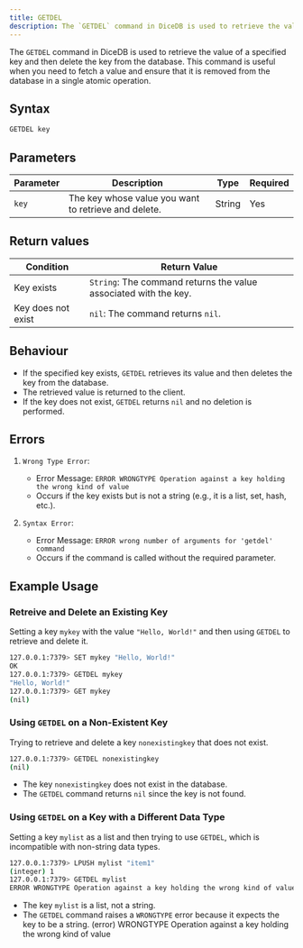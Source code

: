 ```yaml
---
title: GETDEL
description: The `GETDEL` command in DiceDB is used to retrieve the value of a specified key and then delete the key from the database. This command is useful when you need to fetch a value and ensure that it is removed from the database in a single atomic operation.
---
```


The `GETDEL` command in DiceDB is used to retrieve the value of a specified key and then delete the key from the database. This command is useful when you need to fetch a value and ensure that it is removed from the database in a single atomic operation.

## Syntax

```bash
GETDEL key
```

## Parameters

| Parameter | Description                                          | Type   | Required |
| --------- | ---------------------------------------------------- | ------ | -------- |
| `key`     | The key whose value you want to retrieve and delete. | String | Yes      |

## Return values

| Condition          | Return Value                                                     |
| ------------------ | ---------------------------------------------------------------- |
| Key exists         | `String`: The command returns the value associated with the key. |
| Key does not exist | `nil`: The command returns `nil`.                                |

## Behaviour

- If the specified key exists, `GETDEL` retrieves its value and then deletes the key from the database.
- The retrieved value is returned to the client.
- If the key does not exist, `GETDEL` returns `nil` and no deletion is performed.

## Errors

1. `Wrong Type Error`:

   - Error Message: `ERROR WRONGTYPE Operation against a key holding the wrong kind of value`
   - Occurs if the key exists but is not a string (e.g., it is a list, set, hash, etc.).

2. `Syntax Error`:

   - Error Message: `ERROR wrong number of arguments for 'getdel' command`
   - Occurs if the command is called without the required parameter.

## Example Usage

### Retreive and Delete an Existing Key

Setting a key `mykey` with the value `"Hello, World!"` and then using `GETDEL` to retrieve and delete it.

```bash
127.0.0.1:7379> SET mykey "Hello, World!"
OK
127.0.0.1:7379> GETDEL mykey
"Hello, World!"
127.0.0.1:7379> GET mykey
(nil)
```

### Using `GETDEL` on a Non-Existent Key

Trying to retrieve and delete a key `nonexistingkey` that does not exist.

```bash
127.0.0.1:7379> GETDEL nonexistingkey
(nil)
```
- The key `nonexistingkey` does not exist in the database.
- The `GETDEL` command returns `nil` since the key is not found.

### Using `GETDEL` on a Key with a Different Data Type

Setting a key `mylist` as a list and then trying to use `GETDEL`, which is incompatible with non-string data types.

```bash
127.0.0.1:7379> LPUSH mylist "item1"
(integer) 1
127.0.0.1:7379> GETDEL mylist
ERROR WRONGTYPE Operation against a key holding the wrong kind of value
```

- The key `mylist` is a list, not a string.
- The `GETDEL` command raises a `WRONGTYPE` error because it expects the key to be a string.
  (error) WRONGTYPE Operation against a key holding the wrong kind of value
